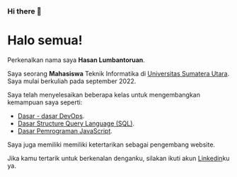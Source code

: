 ### Hi there 👋

<!--
**sAndreas19/sAndreas19** is a ✨ _special_ ✨ repository because its `README.md` (this file) appears on your GitHub profile.

Here are some ideas to get you started:

- 🔭 I’m currently working on ...
- 🌱 I’m currently learning ...
- 👯 I’m looking to collaborate on ...
- 🤔 I’m looking for help with ...
- 💬 Ask me about ...
- 📫 How to reach me: ...
- 😄 Pronouns: ...
- ⚡ Fun fact: ...
-->
# Halo semua! 

Perkenalkan nama saya **Hasan Lumbantoruan**.<br>

Saya seorang **Mahasiswa** Teknik Informatika di [Universitas Sumatera Utara](https://www.usu.ac.id/).<br>
Saya mulai berkuliah pada september 2022.<br>

Saya telah menyelesaikan beberapa kelas untuk mengembangkan kemampuan saya seperti:<br>
* [Dasar - dasar DevOps](https://www.dicoding.com/certificates/4EXG45RK9PRL).<br>
* [Dasar Structure Query Language (SQL)](https://www.dicoding.com/certificates/JLX1W3OJGP72).<br>
* [Dasar Pemrograman JavaScript](https://www.dicoding.com/certificates/EYX4Y9EJJZDL).<br>

Saya juga memiliki memiliki ketertarikan sebagai pengembang website.<br>

Jika kamu tertarik untuk berkenalan denganku, silakan ikuti akun [Linkedin](https://www.linkedin.com/in/hasan-lumbantoruan)ku ya.
